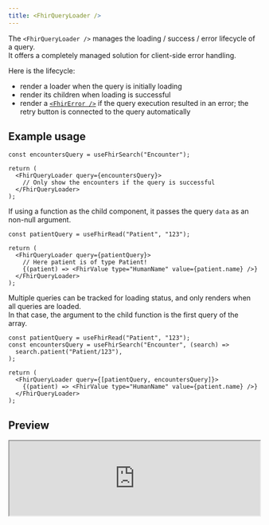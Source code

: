 ```yaml
---
title: <FhirQueryLoader />
---
```


The `<FhirQueryLoader />` manages the loading / success / error lifecycle of a query.  
It offers a completely managed solution for client-side error handling.

Here is the lifecycle:

- render a loader when the query is initially loading
- render its children when loading is successful
- render a [`<FhirError />`](/packages/react/components/fhir-error) if the query execution resulted in an error; the retry button is connected to the query automatically

## Example usage

```tsx
const encountersQuery = useFhirSearch("Encounter");

return (
  <FhirQueryLoader query={encountersQuery}>
    // Only show the encounters if the query is successful
  </FhirQueryLoader>
);
```

If using a function as the child component, it passes the query `data` as an non-null argument.

```tsx
const patientQuery = useFhirRead("Patient", "123");

return (
  <FhirQueryLoader query={patientQuery}>
    // Here patient is of type Patient!
    {(patient) => <FhirValue type="HumanName" value={patient.name} />}
  </FhirQueryLoader>
);
```

Multiple queries can be tracked for loading status, and only renders when all queries are loaded.  
In that case, the argument to the child function is the first query of the array.

```tsx
const patientQuery = useFhirRead("Patient", "123");
const encountersQuery = useFhirSearch("Encounter", (search) =>
  search.patient("Patient/123"),
);

return (
  <FhirQueryLoader query={[patientQuery, encountersQuery]}>
    {(patient) => <FhirValue type="HumanName" value={patient.name} />}
  </FhirQueryLoader>
);
```

## Preview

<iframe src="https://bonfhir.dev/storybook/iframe.html?args=&id=bonfhir-feedback-fhirqueryloader--loading&viewMode=story" width="100%" />

<iframe src="https://bonfhir.dev/storybook/iframe.html?args=&id=bonfhir-feedback-fhirqueryloader--default&viewMode=story" width="100%" />

<iframe src="https://bonfhir.dev/storybook/iframe.html?args=&id=bonfhir-feedback-fhirqueryloader--on-error&viewMode=story" width="100%" />
